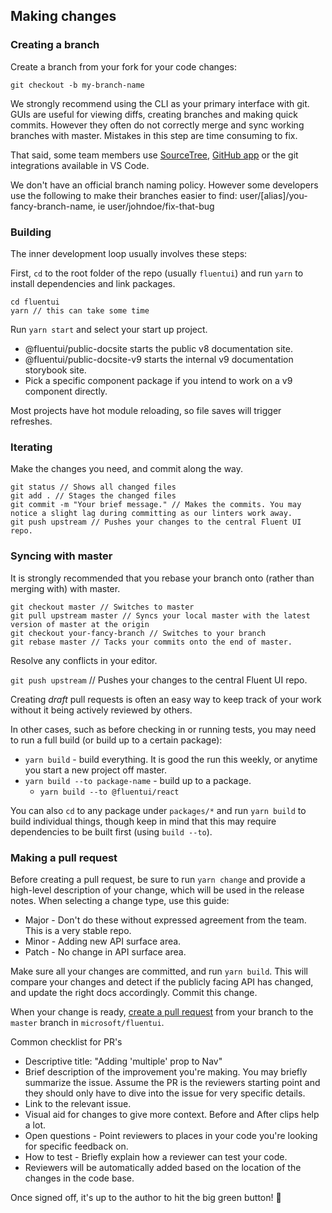 ## Making changes

### Creating a branch

Create a branch from your fork for your code changes:

```
git checkout -b my-branch-name
```

We strongly recommend using the CLI as your primary interface with git. GUIs are useful for viewing diffs, creating branches and making quick commits. However they often do not correctly merge and sync working branches with master. Mistakes in this step are time consuming to fix.

That said, some team members use [SourceTree](https://www.sourcetreeapp.com/), [GitHub app](https://desktop.github.com/) or the git integrations available in VS Code.

We don't have an official branch naming policy. However some developers use the following to make their branches easier to find: user/[alias]/you-fancy-branch-name, ie user/johndoe/fix-that-bug

### Building

The inner development loop usually involves these steps:

First, `cd` to the root folder of the repo (usually `fluentui`) and run `yarn` to install dependencies and link packages.

```
cd fluentui
yarn // this can take some time
```

Run `yarn start` and select your start up project.

- @fluentui/public-docsite starts the public v8 documentation site.
- @fluentui/public-docsite-v9 starts the internal v9 documentation storybook site.
- Pick a specific component package if you intend to work on a v9 component directly.

Most projects have hot module reloading, so file saves will trigger refreshes.

### Iterating

Make the changes you need, and commit along the way.

```
git status // Shows all changed files
git add . // Stages the changed files
git commit -m "Your brief message." // Makes the commits. You may notice a slight lag during committing as our linters work away.
git push upstream // Pushes your changes to the central Fluent UI repo.
```

### Syncing with master

It is strongly recommended that you rebase your branch onto (rather than merging with) with master.

```
git checkout master // Switches to master
git pull upstream master // Syncs your local master with the latest version of master at the origin
git checkout your-fancy-branch // Switches to your branch
git rebase master // Tacks your commits onto the end of master.
```

Resolve any conflicts in your editor.

`git push upstream` // Pushes your changes to the central Fluent UI repo.

Creating _draft_ pull requests is often an easy way to keep track of your work without it being actively reviewed by others.

In other cases, such as before checking in or running tests, you may need to run a full build (or build up to a certain package):

- `yarn build` - build everything. It is good the run this weekly, or anytime you start a new project off master.
- `yarn build --to package-name` - build up to a package.
  - `yarn build --to @fluentui/react`

You can also `cd` to any package under `packages/*` and run `yarn build` to build individual things, though keep in mind that this may require dependencies to be built first (using `build --to`).

### Making a pull request

Before creating a pull request, be sure to run `yarn change` and provide a high-level description of your change, which will be used in the release notes. When selecting a change type, use this guide:

- Major - Don't do these without expressed agreement from the team. This is a very stable repo.
- Minor - Adding new API surface area.
- Patch - No change in API surface area.

Make sure all your changes are committed, and run `yarn build`. This will compare your changes and detect if the publicly facing API has changed, and update the right docs accordingly. Commit this change.

When your change is ready, [create a pull request](https://github.com/microsoft/fluentui/pulls) from your branch to the `master` branch in `microsoft/fluentui`.

Common checklist for PR's

- Descriptive title: "Adding 'multiple' prop to Nav"
- Brief description of the improvement you're making. You may briefly summarize the issue. Assume the PR is the reviewers starting point and they should only have to dive into the issue for very specific details.
- Link to the relevant issue.
- Visual aid for changes to give more context. Before and After clips help a lot.
- Open questions - Point reviewers to places in your code you're looking for specific feedback on.
- How to test - Briefly explain how a reviewer can test your code.
- Reviewers will be automatically added based on the location of the changes in the code base.

Once signed off, it's up to the author to hit the big green button! 🎉
